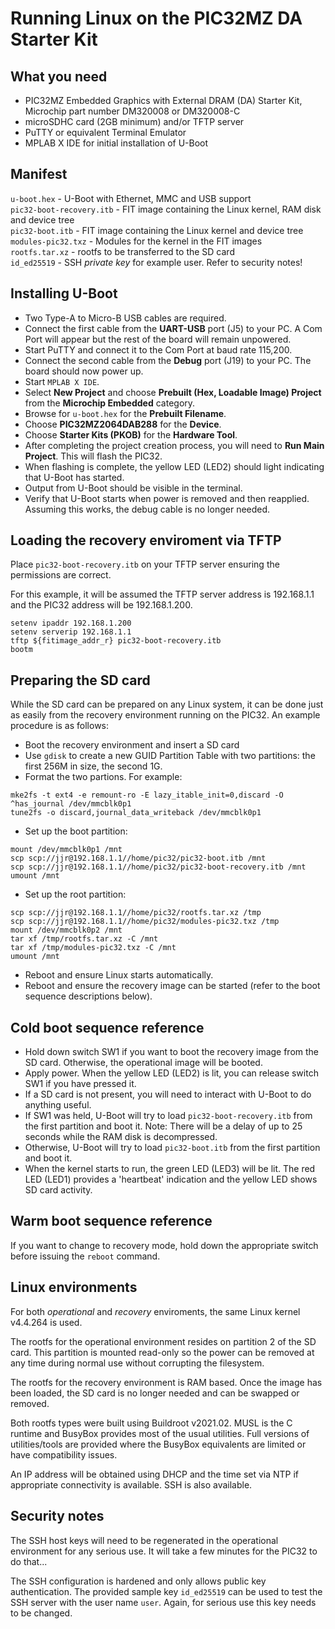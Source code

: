 # Running Linux on the PIC32MZ DA Starter Kit 

## What you need

* PIC32MZ Embedded Graphics with External DRAM (DA) Starter Kit, Microchip part number DM320008 or DM320008-C
* microSDHC card (2GB minimum) and/or TFTP server
* PuTTY or equivalent Terminal Emulator
* MPLAB X IDE for initial installation of U-Boot

## Manifest

`u-boot.hex` - U-Boot with Ethernet, MMC and USB support  
`pic32-boot-recovery.itb` - FIT image containing the Linux kernel, RAM disk and device tree  
`pic32-boot.itb` - FIT image containing the Linux kernel and device tree  
`modules-pic32.txz` - Modules for the kernel in the FIT images  
`rootfs.tar.xz` - rootfs to be transferred to the SD card  
`id_ed25519` - SSH *private key* for example user. Refer to security notes!

## Installing U-Boot

* Two Type-A to Micro-B USB cables are required.
* Connect the first cable from the **UART-USB** port (J5) to your PC. A Com Port will appear but the rest of the board will remain unpowered.
* Start PuTTY and connect it to the Com Port at baud rate 115,200.
* Connect the second cable from the **Debug** port (J19) to your PC. The board should now power up.
* Start `MPLAB X IDE`.
* Select **New Project** and choose **Prebuilt (Hex, Loadable Image) Project** from the **Microchip Embedded** category.
* Browse for `u-boot.hex` for the **Prebuilt Filename**.
* Choose **PIC32MZ2064DAB288** for the **Device**.
* Choose **Starter Kits (PKOB)** for the **Hardware Tool**.
* After completing the project creation process, you will need to **Run Main Project**. This will flash the PIC32.
* When flashing is complete, the yellow LED (LED2) should light indicating that U-Boot has started.
* Output from U-Boot should be visible in the terminal.
* Verify that U-Boot starts when power is removed and then reapplied. Assuming this works, the debug cable is no longer needed.

## Loading the recovery enviroment via TFTP

Place `pic32-boot-recovery.itb` on your TFTP server ensuring the permissions are correct.

For this example, it will be assumed the TFTP server address is 192.168.1.1 and the PIC32 address will be 192.168.1.200.

```
setenv ipaddr 192.168.1.200
setenv serverip 192.168.1.1
tftp ${fitimage_addr_r} pic32-boot-recovery.itb
bootm
```

## Preparing the SD card

While the SD card can be prepared on any Linux system, it can be done just as easily from the recovery environment running on the PIC32. An example procedure is as follows:

* Boot the recovery environment and insert a SD card
* Use `gdisk` to create a new GUID Partition Table with two partitions: the first 256M in size, the second 1G.
* Format the two partions. For example:

```
mke2fs -t ext4 -e remount-ro -E lazy_itable_init=0,discard -O ^has_journal /dev/mmcblk0p1
tune2fs -o discard,journal_data_writeback /dev/mmcblk0p1
```

* Set up the boot partition:

```
mount /dev/mmcblk0p1 /mnt
scp scp://jjr@192.168.1.1//home/pic32/pic32-boot.itb /mnt
scp scp://jjr@192.168.1.1//home/pic32/pic32-boot-recovery.itb /mnt
umount /mnt
```
* Set up the root partition:

```
scp scp://jjr@192.168.1.1//home/pic32/rootfs.tar.xz /tmp
scp scp://jjr@192.168.1.1//home/pic32/modules-pic32.txz /tmp
mount /dev/mmcblk0p2 /mnt
tar xf /tmp/rootfs.tar.xz -C /mnt
tar xf /tmp/modules-pic32.txz -C /mnt
umount /mnt

```
* Reboot and ensure Linux starts automatically.
* Reboot and ensure the recovery image can be started (refer to the boot sequence descriptions below).

## Cold boot sequence reference

* Hold down switch SW1 if you want to boot the recovery image from the SD card. Otherwise, the operational image will be booted.
* Apply power. When the yellow LED (LED2) is lit, you can release switch SW1 if you have pressed it.
* If a SD card is not present, you will need to interact with U-Boot to do anything useful.
* If SW1 was held, U-Boot will try to load `pic32-boot-recovery.itb` from the first partition and boot it. Note: There will be a delay of up to 25 seconds while the RAM disk is decompressed.
* Otherwise, U-Boot will try to load `pic32-boot.itb` from the first partition and boot it.
* When the kernel starts to run, the green LED (LED3) will be lit. The red LED (LED1) provides a 'heartbeat' indication and the yellow LED shows SD card activity.

## Warm boot sequence reference

If you want to change to recovery mode, hold down the appropriate switch before issuing the `reboot` command.

## Linux environments

For both *operational* and *recovery* enviroments, the same Linux kernel v4.4.264 is used.

The rootfs for the operational environment resides on partition 2 of the SD card. This partition is mounted read-only so the power can be removed at any time during normal use without corrupting the filesystem.

The rootfs for the recovery environment is RAM based. Once the image has been loaded, the SD card is no longer needed and can be swapped or removed.

Both rootfs types were built using Buildroot v2021.02. MUSL is the C runtime and BusyBox provides most of the usual utilities. Full versions of utilities/tools are provided where the BusyBox equivalents are limited or have compatibility issues.

An IP address will be obtained using DHCP and the time set via NTP if appropriate connectivity is available. SSH is also available.

## Security notes

The SSH host keys will need to be regenerated in the operational environment for any serious use. It will take a few minutes for the PIC32 to do that...

The SSH configuration is hardened and only allows public key authentication. The provided sample key `id_ed25519` can be used to test the SSH server with the user name `user`. Again, for serious use this key needs to be changed.

